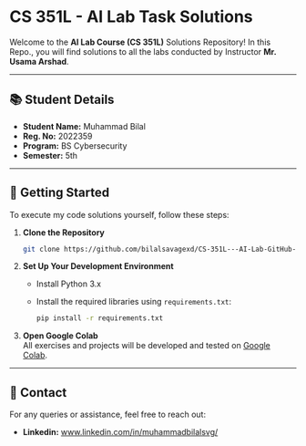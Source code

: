 # CS 351L - AI Lab Task Solutions

Welcome to the **AI Lab Course (CS 351L)** Solutions Repository! In this Repo., you will find solutions to all the labs conducted by Instructor **Mr. Usama Arshad**.

---

## 📚 **Student Details**

- **Student Name:** Muhammad Bilal
- **Reg. No:** 2022359
- **Program:** BS Cybersecurity  
- **Semester:** 5th  

---

## 🔧 **Getting Started**

To execute my code solutions yourself, follow these steps:

1. **Clone the Repository**  
   ```bash
   git clone https://github.com/bilalsavagexd/CS-351L---AI-Lab-GitHub-Repository_2022359.git
   ```

2. **Set Up Your Development Environment**
   - Install Python 3.x
   - Install the required libraries using `requirements.txt`:
     
     ```bash
     pip install -r requirements.txt
     ```
3. **Open Google Colab**  
   All exercises and projects will be developed and tested on [Google Colab](https://colab.research.google.com/).

---
     
## 📧 **Contact**

For any queries or assistance, feel free to reach out:
- **Linkedin:** www.linkedin.com/in/muhammadbilalsvg/
